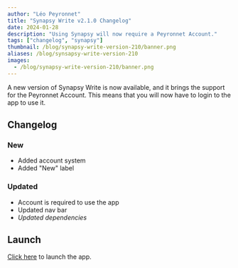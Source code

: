 ```yaml
---
author: "Léo Peyronnet"
title: "Synapsy Write v2.1.0 Changelog"
date: 2024-01-28
description: "Using Synapsy will now require a Peyronnet Account."
tags: ["changelog", "synapsy"]
thumbnail: /blog/synapsy-write-version-210/banner.png
aliases: /blog/synsapsy-write-version-210
images:
  - /blog/synapsy-write-version-210/banner.png
---
```


A new version of Synapsy Write is now available, and it brings the support for the Peyronnet Account. This means that you will now have to login to the app to use it.

## Changelog

### New

- Added account system
- Added "New" label

### Updated

- Account is required to use the app
- Updated nav bar
- _Updated dependencies_

## Launch

[Click here](https://write.peyronnet.group) to launch the app.
